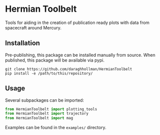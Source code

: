 # Hermian Toolbelt

Tools for aiding in the creation of publication ready plots with data from spacecraft around Mercury.

## Installation

Pre-publishing, this package can be installed manually from source. When published, this package will be available via pypi.

```shell
git clone https://github.com/daraghhollman/HermianToolbelt
pip install -e /path/to/this/repository/
```

## Usage

Several subpackages can be imported:
```python
from HermianToolbelt import plotting_tools
from HermianToolbelt import trajectory
from HermianToolbelt import mag
```

Examples can be found in the `examples/` directory.
